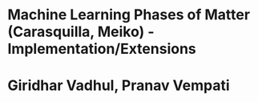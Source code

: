 # Machine Learning Phases of Matter (Carasquilla, Meiko) - Implementation/Extensions 
# Giridhar Vadhul, Pranav Vempati
